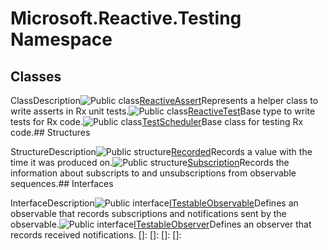 # Microsoft.Reactive.Testing Namespace

## Classes

ClassDescription![Public class](images\Hh212009.pubclass(en-us,VS.103).gif "Public class")[ReactiveAssert](ReactiveAssert\ReactiveAssert.md)Represents a helper class to write asserts in Rx unit tests.![Public class](images\Hh212009.pubclass(en-us,VS.103).gif "Public class")[ReactiveTest](ReactiveTest\ReactiveTest.md)Base type to write tests for Rx code.![Public class](images\Hh212009.pubclass(en-us,VS.103).gif "Public class")[TestScheduler](TestScheduler\TestScheduler.md)Base class for testing Rx code.## Structures

StructureDescription![Public structure](images\Hh212009.pubstructure(en-us,VS.103).gif "Public structure")[Recorded<T>](Recorded\Recorded(T).md)Records a value with the time it was produced on.![Public structure](images\Hh212009.pubstructure(en-us,VS.103).gif "Public structure")[Subscription](Subscription\Subscription.md)Records the information about subscripts to and unsubscriptions from observable sequences.## Interfaces

InterfaceDescription![Public interface](images\Hh212009.pubinterface(en-us,VS.103).gif "Public interface")[ITestableObservable<T>](ITestableObservable\ITestableObservable(T).md)Defines an observable that records subscriptions and notifications sent by the observable.![Public interface](images\Hh212009.pubinterface(en-us,VS.103).gif "Public interface")[ITestableObserver<T>](ITestableObserver\ITestableObserver(T).md)Defines an observer that records received notifications.
[]: 
[]: 
[]: 
[]: 